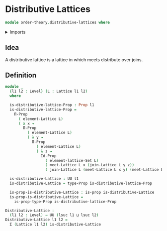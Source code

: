 # Distributive Lattices

```agda
module order-theory.distributive-lattices where
```

<details><summary>Imports</summary>

```agda
open import order-theory.lattices
open import foundation.dependent-pair-types
open import foundation.propositions
open import foundation.sets
open import foundation.universe-levels
```

</details>

## Idea

A distributive lattice is a lattice in which meets distribute over joins.

## Definition

```agda
module _
  {l1 l2 : Level} (L : Lattice l1 l2)
  where

  is-distributive-lattice-Prop : Prop l1
  is-distributive-lattice-Prop =
    Π-Prop
      ( element-Lattice L)
      ( λ x →
        Π-Prop
          ( element-Lattice L)
          ( λ y →
            Π-Prop
              ( element-Lattice L)
              ( λ z →
                Id-Prop
                  ( element-lattice-Set L)
                  ( meet-Lattice L x (join-Lattice L y z))
                  ( join-Lattice L (meet-Lattice L x y) (meet-Lattice L x z)))))

  is-distributive-Lattice : UU l1
  is-distributive-Lattice = type-Prop is-distributive-lattice-Prop

  is-prop-is-distributive-Lattice : is-prop is-distributive-Lattice
  is-prop-is-distributive-Lattice =
    is-prop-type-Prop is-distributive-lattice-Prop

Distributive-Lattice :
  (l1 l2 : Level) → UU (lsuc l1 ⊔ lsuc l2)
Distributive-Lattice l1 l2 =
  Σ (Lattice l1 l2) is-distributive-Lattice
```
